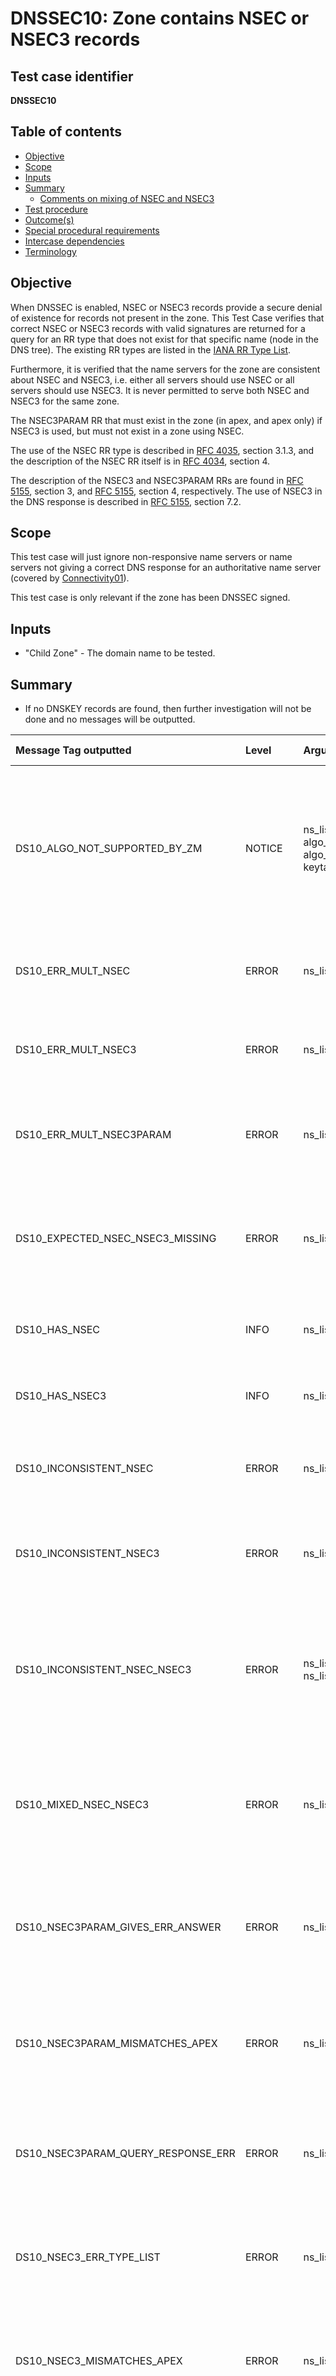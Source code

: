 # DNSSEC10: Zone contains NSEC or NSEC3 records


## Test case identifier
**DNSSEC10**


## Table of contents

* [Objective](#objective)
* [Scope](#scope)
* [Inputs](#inputs)
* [Summary](#summary)
  * [Comments on mixing of NSEC and NSEC3](#comments-on-mixing-of-nsec-and-nsec3)
* [Test procedure]
* [Outcome(s)](#outcomes)
* [Special procedural requirements](#special-procedural-requirements)
* [Intercase dependencies](#intercase-dependencies)
* [Terminology](#terminology)


## Objective

When DNSSEC is enabled, NSEC or NSEC3 records provide a secure denial of
existence for records not present in the zone. This Test Case verifies that
correct NSEC or NSEC3 records with valid signatures are returned for a query for
an RR type that does not exist for that specific name (node in the DNS tree).
The existing RR types are listed in the [IANA RR Type List].

Furthermore, it is verified that the name servers for the zone are consistent
about NSEC and NSEC3, i.e. either all servers should use NSEC or all servers
should use NSEC3. It is never permitted to serve both NSEC and NSEC3 for the
same zone.

The NSEC3PARAM RR that must exist in the zone (in apex, and apex only) if NSEC3
is used, but must not exist in a zone using NSEC.

The use of the NSEC RR type is described in [RFC 4035][RFC 4035#section-3.1.3],
section 3.1.3, and the description of the NSEC RR itself is in
[RFC 4034][RFC 4034#section-4], section 4.

The description of the NSEC3 and NSEC3PARAM RRs are found in
[RFC 5155][RFC 5155#section-3], section 3, and [RFC 5155][RFC 5155#section-4],
section 4, respectively. The use of NSEC3 in the DNS response is described in
[RFC 5155][RFC 5155#section-7.2], section 7.2.


## Scope

This test case will just ignore non-responsive name servers or name servers not
giving a correct DNS response for an authoritative name server (covered by
[Connectivity01]).

This test case is only relevant if the zone has been DNSSEC signed.


## Inputs

* "Child Zone" - The domain name to be tested.


## Summary

* If no DNSKEY records are found, then further investigation will not be done
  and no messages will be outputted.

Message Tag outputted              | Level   | Arguments  | Message ID for message tag
:----------------------------------|:--------|:-----------|:--------------------------------------------
DS10_ALGO_NOT_SUPPORTED_BY_ZM      | NOTICE  | ns_list, algo_mnemo, algo_num, keytag | DNSKEY with tag {keytag} uses unsupported algorithm {algo_num} ({algo_mnemo}) by this installation of Zonemaster. Fetched from name servers "{ns_list}".
DS10_ERR_MULT_NSEC                 | ERROR   | ns_list | Multiple NSEC records when one is expected. Fetched from name servers "{ns_list}".
DS10_ERR_MULT_NSEC3                | ERROR   | ns_list | Multiple NSEC3 records when one is expected. Fetched from name servers "{ns_list}".
DS10_ERR_MULT_NSEC3PARAM           | ERROR   | ns_list | Multiple NSEC3PARAM records when one is expected. Fetched from name servers "{ns_list}".
DS10_EXPECTED_NSEC_NSEC3_MISSING   | ERROR   | ns_list | The server responded with DNSKEY but not with expected NSEC or NSEC3. Fetched from name servers "{ns_list}".
DS10_HAS_NSEC                      | INFO    | ns_list | The zone has NSEC records. Fetched from name servers "{ns_list}".
DS10_HAS_NSEC3                     | INFO    | ns_list | The zone has NSEC3 records. Fetched from name servers "{ns_list}".
DS10_INCONSISTENT_NSEC             | ERROR   | ns_list | Inconsistent responses from zone with NSEC. Fetched from name servers "{ns_list}".
DS10_INCONSISTENT_NSEC3            | ERROR   | ns_list | Inconsistent responses from zone with NSEC3. Fetched from name servers "{ns_list}".
DS10_INCONSISTENT_NSEC_NSEC3       | ERROR   |ns_list_nsec, ns_list_nsec3| The zone is inconsistent on NSEC and NSEC3. NSEC is fetched from name servers "{ns_list_nsec}". NSEC3 is fetched from name servers "{ns_list_nsec3}".
DS10_MIXED_NSEC_NSEC3              | ERROR   | ns_list | The zone responds with both NSEC and NSEC3, where only one of them is expected. Fetched from name servers "{ns_list}".
DS10_NSEC3PARAM_GIVES_ERR_ANSWER   | ERROR   | ns_list | Unexpected DNS record in the answer section on an NSEC3PARAM query. Fetched from name servers "{ns_list}".
DS10_NSEC3PARAM_MISMATCHES_APEX    | ERROR   | ns_list | The returned NSEC3PARAM record has an unexpected non-apex owner name. Fetched from name servers "{ns_list}".
DS10_NSEC3PARAM_QUERY_RESPONSE_ERR | ERROR   | ns_list | No response or error in response on query for NSEC3PARAM. Fetched from name servers "{ns_list}".
DS10_NSEC3_ERR_TYPE_LIST           | ERROR   | ns_list | NSEC3 record for the zone apex with incorrect type list. Fetched from name servers "{ns_list}".
DS10_NSEC3_MISMATCHES_APEX         | ERROR   | ns_list | The returned NSEC3 record unexpectedly does not match the zone name. Fetched from name servers "{ns_list}".
DS10_NSEC3_MISSING_SIGNATURE       | ERROR   | ns_list | Missing RRSIG (signature) for the NSEC3 record or records. Fetched from name servers "{ns_list}".
DS10_NSEC3_NODATA_MISSING_SOA      | ERROR   | ns_list | Missing SOA record in NODATA response with NSEC3. Fetched from name servers "{ns_list}".
DS10_NSEC3_NODATA_WRONG_SOA        | ERROR   | ns_list, domain | Wrong owner name ("{domain}") on SOA record in NODATA response with NSEC3. Fetched from name servers "{ns_list}".
DS10_NSEC3_NO_VERIFIED_SIGNATURE   | ERROR   | ns_list | The RRSIG (signature) for the NSEC3 record cannot be verified. Fetched from name servers "{ns_list}".
DS10_NSEC3_RRSIG_EXPIRED           | ERROR   | ns_list, keytag | The RRSIG (signature) with tag {keytag} for the NSEC3 record has expired. Fetched from name servers "{ns_list}".
DS10_NSEC3_RRSIG_NOT_YET_VALID     | ERROR   | ns_list, keytag | The RRSIG (signature) with tag {keytag} for the NSEC3 record it not yet valid. Fetched from name servers "{ns_list}".
DS10_NSEC3_RRSIG_NO_DNSKEY         | WARNING | ns_list, keytag | There is no DNSKEY record matching the RRSIG (signature) with tag {keytag} for the NSEC3 record. Fetched from name servers "{ns_list}".
DS10_NSEC3_RRSIG_VERIFY_ERROR      | ERROR   | ns_list, keytag | The RRSIG (signature) with tag {keytag} for the NSEC3 record cannot be verified. Fetched from name servers "{ns_list}".
DS10_NSEC_ERR_TYPE_LIST            | ERROR   | ns_list | NSEC record for the zone apex with incorrect type list. Fetched from name servers "{ns_list}".
DS10_NSEC_GIVES_ERR_ANSWER         | ERROR   | ns_list | Unexpected DNS record in the answer section on an NSEC query. Fetched from name servers "{ns_list}".
DS10_NSEC_MISMATCHES_APEX          | ERROR   | ns_list | The returned NSEC record has an unexpected non-apex owner name. Fetched from name servers "{ns_list}".
DS10_NSEC_MISSING_SIGNATURE        | ERROR   | ns_list | Missing RRSIG (signature) for the NSEC record or records. Fetched from name servers "{ns_list}".
DS10_NSEC_NODATA_MISSING_SOA       | ERROR   | ns_list | Missing SOA record in NODATA response with NSEC. Fetched from name servers "{ns_list}".
DS10_NSEC_NODATA_WRONG_SOA         | ERROR   | ns_list, domain | Wrong owner name ("{domain}") on SOA record in NODATA response with NSEC. Fetched from name servers "{ns_list}".
DS10_NSEC_NO_VERIFIED_SIGNATURE    | ERROR   | ns_list | There is no RRSIG (signature) for the NSEC record that can be verified. Fetched from name servers "{ns_list}".
DS10_NSEC_QUERY_RESPONSE_ERR       | ERROR   | ns_list | No response or error in response on query for NSEC. Fetched from name servers "{ns_list}".
DS10_NSEC_RRSIG_EXPIRED            | ERROR   | ns_list, keytag | The RRSIG (signature) with tag {keytag} for the NSEC record has expired. Fetched from name servers "{ns_list}".
DS10_NSEC_RRSIG_NOT_YET_VALID      | ERROR   | ns_list, keytag | The RRSIG (signature) with tag {keytag} for the NSEC record it not yet valid. Fetched from name servers "{ns_list}".
DS10_NSEC_RRSIG_NO_DNSKEY          | WARNING | ns_list, keytag | There is no DNSKEY record matching the RRSIG (signature) with tag {keytag} for the NSEC record. Fetched from name servers "{ns_list}".
DS10_NSEC_RRSIG_VERIFY_ERROR       | ERROR   | ns_list, keytag | The RRSIG (signature) with tag {keytag} for the NSEC record cannot be verified. Fetched from name servers "{ns_list}".
DS10_SERVER_NO_DNSSEC              | ERROR   | ns_list | The following name servers do not support DNSSEC or have not been properly configured. Testing for NSEC and NSEC3 has been skipped on these servers. Fetched from name servers "{ns_list}".
DS10_ZONE_NO_DNSSEC                | NOTICE  | ns_list | The zone is not DNSSEC signed or not properly DNSSEC signed. Testing for NSEC and NSEC3 has been skipped. Fetched from name servers "{ns_list}".


The value in the Level column is the default severity level of the message. The
severity level can be changed in the [Zonemaster-Engine profile]. Also see the
[Severity Level Definitions] document.

The argument names in the Arguments column lists the arguments used in the
message. The argument names are defined in the [argument list].

The name server names are assumed to be available at the time when the msgid
is created, if the argument name is "ns" or "ns_list" even when in the
"[Test procedure]" below it is only referred to the IP address of the name
servers.

For the Zonemaster definition of the mnemonics for DNSKEY algorithms, see the
algorithm table in the "Objective" section in [DNSSEC05][DNSSEC05#objective].

### Comments on mixing of NSEC and NSEC3

In section "[Test procedure]" below, if the server returns an NSEC record (either
in the answer section when querying for NSEC or on the authority section when
querying for NSEC3PARAM) it is considered to be "NSEC type" for the zone.

If the server returns an NSEC3PARAM record in the answer section when querying for
it or an NSEC3 record in the authority section when querying for NSEC, it is
considered to be "NSEC3 type" for the zone.

*[DS10_MIXED_NSEC_NSEC3]* means that one or several name servers have been
identified as both "NSEC type" and "NSEC3 type".

*[DS10_INCONSISTENT_NSEC_NSEC3]* means that some name servers are non-mixed
"NSEC type" and others are non-mixed "NSEC3 type" for the same zone.


## Test procedure

In this section and unless otherwise specified below, the term "[DNSSEC Query]"
follow the specification for DNS queries as specified in
[DNS Query and Response Defaults]. The handling of the DNS responses on the DNS
queries follow, unless otherwise specified below, what is specified for
[DNSSEC Response] in the same specification.

A complete list of all DNS Resource Record types can be found in the
[IANA RR Type List].

1. Create a [DNSSEC Query] with query type DNSKEY and query name *Child Zone*
   ("DNSKEY Query").

2. Create a [DNSSEC Query] with query type NSEC and query name *Child Zone*
   ("NSEC Query").

3. Create a [DNSSEC Query] with query type NSEC3PARAM and query name *Child Zone*
   ("NSEC3PARAM Query").

4.  Retrieve all name server names and IP addresses for *Child Zone* using
    methods [Get-Del-NS-Names-and-IPs] and [Get-Zone-NS-Names-and-IPs] ("NS IP").

5.  Create the following empty sets:

    1.  Name server IP address, DNSKEY record key tag and DNSKEY algorithm code
        ("Algo Not Supported By ZM").
    2.  Name server IP address ("Erroneous Multiple NSEC").
    3.  Name server IP address ("Erroneous Multiple NSEC3").
    4.  Name server IP address ("Erroneous Multiple NSEC3PARAM").
    5.  Name server IP address ("NSEC In Answer").
    6.  Name server IP address ("NSEC Incorrect Type List").
    7.  Name server IP address ("NSEC Mismatches Apex").
    8.  Name server IP address ("NSEC Missing Signature").
    9.  Name server IP address and owner name (domain name data)
        ("NSEC NODATA Wrong SOA").
    10. Name server IP address ("NSEC NODATA Missing SOA").
    11. Name server IP address ("NSEC Query Gives Erroneous Answer").
    12. Name server IP address ("NSEC Query Gives NSEC3 NODATA").
    13. Name server IP address and key tag ("NSEC RRSIG Verify Error").
    14. Name server IP address and key tag ("NSEC RRSIG Expired").
    15. Name server IP address and key tag ("NSEC RRSIG Not Yet Valid").
    16. Name server IP address and key tag ("NSEC RRSIG No DNSKEY").
    17. Name server IP address ("NSEC RRSIG Verified").
    18. Name server IP address ("NSEC Query Response Error").
    19. Name server IP address ("NSEC3 Incorrect Type List").
    20. Name server IP address ("NSEC3 Mismatches Apex").
    21. Name server IP address ("NSEC3 Missing Signature").
    22. Name server IP address and owner name (domain name data)
        ("NSEC3 NODATA Wrong SOA").
    23. Name server IP address ("NSEC3 NODATA Missing SOA").
    24. Name server IP address and key tag ("NSEC3 RRSIG Verify Error").
    25. Name server IP address and key tag ("NSEC3 RRSIG Expired").
    26. Name server IP address and key tag ("NSEC3 RRSIG Not Yet Valid").
    27. Name server IP address and key tag ("NSEC3 RRSIG No DNSKEY").
    28. Name server IP address ("NSEC3 RRSIG Verified").
    29. Name server IP address ("NSEC3PARAM In Answer").
    30. Name server IP address ("NSEC3PARAM Mismatches Apex").
    31. Name server IP address ("NSEC3PARAM Query Gives Erroneous Answer").
    32. Name server IP address ("NSEC3PARAM Query Gives NSEC NODATA").
    33. Name server IP address ("NSEC3PARAM Query Response Error").
    34. Name server IP address ("Responds without DNSKEY").
    35. Name server IP address ("Responds with DNSKEY").

6.  For each name server IP address in *NS IP* do:

    1. Send *DNSKEY Query* to the name server IP.
    2. If at least one of the following criteria is met, then go to next name
       server IP:
         1. There is no DNS response.
         2. The [RCODE Name] in the response is not "NoError".
         3. The AA flag is not set in the response.
    3. If the response does not contain any DNSKEY record with owner name
       matching *Child Zone* in the answer section, add name server name and IP
       to the *Responds without DNSKEY* set and go to next server.
    4. Else, add name server IP to the *Responds with DNSKEY* set and retrieve
       the DNSKEY records from the answer section to be used in validation below.
    5. Send *NSEC Query* to the name server IP and do:
       1. If at least one of the following criteria is met, then add the name
          server IP to the *NSEC Query Response Error* set:
          1. There is no DNS response.
          2. The [RCODE Name] in the response is not "NoError".
          3. The AA flag is not set in the response.
       2. Else if the answer section is non-empty, then do:
          1. If the answer section has at least one NSEC RR then do:
             1. Add the name server IP to the *NSEC In Answer* set.
             2. If the number of NSEC records is greater than one then add name
                server IP to the *Erroneous Multiple NSEC* set.
             3. Else, if the owner name of the NSEC record is not *Child Zone*
                then add name server IP to the *NSEC Mismatches Apex* set.
          2. Else add the name server IP to the
             *NSEC Query Gives Erroneous Answer* set.
       3. Else if the answer section is empty and the authority section contains
          an NSEC3 record then do:
          1. Add the name server IP to the *NSEC Query Gives NSEC3 NODATA*
             set.
          2. If the SOA record is missing from the authority section then add name
             server IP to the *NSEC3 NODATA Missing SOA* set.
          3. Else if the owner name of SOA record is not *Child Zone* then
             add name server IP and owner name to the *NSEC3 NODATA Wrong SOA*
             set.
          4. If the authority section contains more than one NSEC3 record then
             add name server IP to the *Erroneous Multiple NSEC3* set.
          5. Else do:
             1. If the hash owner name of the NSEC3 record does not match apex
                of *Child Zone* then add name server IP to the
                *NSEC3 Mismatches Apex* set.
             2. Else if the type list in the NSEC3 record matches at least one
                of the following criteria then add name server IP to the
                *NSEC3 Incorrect Type List* set:
                1. At least one of SOA, NS, DNSKEY, NSEC3PARAM or RRSIG is
                   missing.
                2. At least one of NSEC or NSEC3 is included.
             3. Retrieve the NSEC3 record from the response.
             4. Retrieve the RRSIG records for the retrieved NSEC3 record.
             5. If the NSEC3 record do not have a matching RRSIG
                record, then add the name server IP to the
                *NSEC3 Missing Signature* set.
             6. Else do:
                1. Use the DNSKEY records retrieved above.
                2. For each NSEC3 RRSIG do:
                   1. Verify the RRSIG record by the DNSKEY records.
                   2. If there is no DNSKEY that matches RRSIG by key tag,
                      then add the name server IP and RRSIG key ID to the
                      *NSEC3 RRSIG No DNSKEY* set.
                   3. If the RRSIG record has a validity period that ends
                      before the time of test execution, then add the name
                      server IP and RRSIG key ID to the
                      *NSEC3 RRSIG Expired* set.
                   4. If the RRSIG record has a validity period that starts
                      after the time of test execution, then add the name
                      server IP and RRSIG key ID to the
                      *NSEC3 RRSIG Not Yet Valid* set.
                   5. If the Zonemaster installation does not have support for
                      the DNSKEY algorithm that created the RRSIG, then add
                      name server IP, DNSKEY algorithm and DNSKEY key tag to
                      the *Algo Not Supported By ZM* set.
                   6. If the RRSIG cannot be validated by the DNSKEY record
                      appointed, then add name server IP and DNSKEY key tag
                      to the *NSEC3 RRSIG Verify Error* set.
                   7. Else, add the name server IP to the
                      *NSEC3 RRSIG Verified* set (unless it is already a member
                      of the set).

    6. Send *NSEC3PARAM Query* to the name server IP and do:
       1. If at least one of the following criteria is met, then add the name
          server IP to the *NSEC3PARAM Query Response Errors* set:
          1. There is no DNS response.
          2. The [RCODE Name] in the response is not "NoError".
          3. The AA flag is not set in the response.
       2. Else if the answer section is non-empty, then do:
          1. If the answer section has at least one NSEC3PARAM RR then do:
             1. Add the name server IP to the *NSEC3PARAM In Answer* set.
             2. If the number of NSEC3PARAM records is greater than one then add
                name server IP to the *Erroneous Multiple NSEC3PARAM* set.
             3. Else, if the owner name of the NSEC3PARAM record is not
                *Child Zone* then add name server IP to the
                *NSEC3PARAM Mismatches Apex* set.
          2. Else add the name server IP to the
             *NSEC3PARAM Query Gives Erroneous Answer* set.
       3. Else if the answer section is empty and the authority section contains
          an NSEC record then do:
          1. Add the name server IP to the *NSEC3PARAM Query Gives NSEC NODATA* set.
          2. If the SOA record is missing the authority section then add the
             name server IP to the *NSEC NODATA Missing SOA* set.
          3. Else if the owner name of the SOA record is not *Child Zone* then
             add name server IP and the owner name to the
             *NSEC NODATA Wrong SOA* set.
          4. If the authority section contains more than one NSEC record then
             add name server IP to the *Erroneous Multiple NSEC* set.
          5. Else do:
             1. If the owner name of the NSEC record is not *Child Zone* then
                add name server IP to the *NSEC Mismatches Apex* set.
             2. Else if the type list in the NSEC record matches at least one
                of the following criteria then add name server IP to the
                *NSEC Incorrect Type List* set:
                1. At least one of SOA, NS, DNSKEY, NSEC or RRSIG is missing.
                2. At least one of NSEC3PARAM or NSEC3 is included.
             3. Retrieve the NSEC record from the response.
             4. Retrieve the RRSIG records for the retrieved NSEC record.
             5. If the NSEC record does not have a matching RRSIG
                record, then add the name server IP to the
                *NSEC Missing Signature* set.
             6. Else do:
                1. Use the DNSKEY records retrieved above.
                2. For each NSEC RRSIG do:
                   1. Verify the RRSIG record by the DNSKEY records.
                   2. If there is no DNSKEY that matches RRSIG by key tag,
                      then add the name server IP and RRSIG key ID to the
                      *NSEC RRSIG No DNSKEY* set.
                   3. If the RRSIG record has a validity period that ends
                      before the time of test execution, then add the name
                      server IP and RRSIG key ID to the
                      *NSEC RRSIG Expired* set.
                   4. If the RRSIG record has a validity period that starts
                      after the time of test execution, then add the name
                      server IP and RRSIG key ID to the
                      *NSEC RRSIG Not Yet Valid* set.
                   5. If the Zonemaster installation does not have support for
                      the DNSKEY algorithm that created the RRSIG, then add
                      name server IP, DNSKEY algorithm and DNSKEY key tag to
                      the *Algo Not Supported By ZM* set.
                   6. If the RRSIG cannot be validated by the DNSKEY record
                      appointed, then add name server IP and DNSKEY key tag
                      to the *NSEC RRSIG Verify Error* set.
                   7. Else, add the name server IP to the
                      *NSEC RRSIG Verified* set (unless it is already a member
                      of the set).

7.  If the *Erroneous Multiple NSEC* set is non-empty then output
    *[DS10_ERR_MULT_NSEC]* with the name server IP addresses from the
    set.

8.  If the *Erroneous Multiple NSEC3* set is non-empty then output
    *[DS10_ERR_MULT_NSEC3]* with the name server IP addresses from the
    set.

9.  If the *Erroneous Multiple NSEC3PARAM* set is non-empty then output
    *[DS10_ERR_MULT_NSEC3PARAM]* with the name server IP addresses from the
    set.

10. Create a list of those name server IP included in the *NSEC In Answer* set
    but not in the *NSEC3PARAM Query Gives NSEC NODATA* set, or the other way
    around. From that list remove any name server IP included in the
    *NSEC3PARAM In Answer* set or in the *NSEC Query Gives NSEC3 NODATA* set.
    Output *[DS10_INCONSISTENT_NSEC]* with the resulting list of name server
    IP addresses.

11. Create a list of those name server IP included in the *NSEC3PARAM In Answer*
    set but not in the *NSEC Query Gives NSEC3 NODATA* set, or the other way
    around. From that list remove any name server IP included in the
    *NSEC In Answer* set or the *NSEC3PARAM Query Gives NSEC NODATA* set.
    Output *[DS10_INCONSISTENT_NSEC3]* with the resulting list of name server
    IP addresses.

12. Create a list of those name server IP included in the *NSEC3PARAM In Answer*
    set or in the *NSEC Query Gives NSEC3 NODATA* set, and also included in the
    *NSEC In Answer* set or the *NSEC3PARAM Query Gives NSEC NODATA* set. Output
    *[DS10_MIXED_NSEC_NSEC3]* with the resulting list of name server IP
    addresses.

13. If the *NSEC In Answer* set or the *NSEC3PARAM Query Gives NSEC NODATA* set
    (or both) is non-empty and both the *NSEC3PARAM In Answer* set and the
    *NSEC Query Gives NSEC3 NODATA* set are empty, then output *[DS10_HAS_NSEC]*
    with the name server IP addresses from the sets.

14. If the *NSEC3PARAM In Answer* set or the *NSEC Query Gives NSEC3 NODATA* set
    (or both) is non-empty and both the *NSEC In Answer* set and the
    *NSEC3PARAM Query Gives NSEC NODATA* set are empty, then output
    *[DS10_HAS_NSEC3]* with the name server IP addresses from the sets.

15. Create a list of the name server IP in the *NSEC3PARAM In Answer* set or in
    the *NSEC Query Gives NSEC3 NODATA* set (or both). Create a second list of
    the name server IP in the *NSEC In Answer* set or in the
    *NSEC3PARAM Query Gives NSEC NODATA* set (or both). If both lists are
    non-empty then output *[DS10_INCONSISTENT_NSEC_NSEC3]* with both the lists.

16. If the *NSEC Incorrect Type List* set is non-empty, then output
    *[DS10_NSEC_ERR_TYPE_LIST] with the list of name server IP in the set.

17. If the *NSEC Mismatches Apex* set is non-empty, then output
    *[DS10_NSEC_MISMATCHES_APEX] with the list of name server IP in the set.

18. If the *NSEC NODATA Wrong SOA* set is non-empty, then for each owner name
    in the set output *[DS10_NSEC_NODATA_WRONG_SOA]* with the owner name and the
    list of name server IP in the set for that owner name.

19. If the *NSEC NODATA Missing SOA* set is non-empty, then output
    *[DS10_NSEC_NODATA_MISSING_SOA]* with the list of name server IP in the set.

20. If the *NSEC Query Gives Erroneous Answer* set is non-empty, then output
    *[DS10_NSEC_GIVES_ERR_ANSWER]* with the list of name server IP in the
    set.

21. If the *NSEC Query Response Error* set is non-empty, then output
    *[DS10_NSEC_QUERY_RESPONSE_ERR]* with the list of name server IP in the set.

22. If the *NSEC3 Incorrect Type List* set is non-empty, then output
    *[DS10_NSEC3_ERR_TYPE_LIST]* with the list of name server IP in the set.

23. If the *NSEC3 Mismatches Apex* set is non-empty, then output
    *[DS10_NSEC3_MISMATCHES_APEX]* with the list of name server IP in the set.

24. If the *NSEC3 NODATA Wrong SOA* set is non-empty, then for each owner name
    in the set output *[DS10_NSEC3_NODATA_WRONG_SOA]* with the owner name and the
    list of name server IP in the set for that owner name.

25. If the *NSEC3 NODATA Missing SOA* set is non-empty, then output
    *[DS10_NSEC3_NODATA_MISSING_SOA]* with the list of name server IP in the set.

26. If the *NSEC3PARAM Query Gives Erroneous Answer* set is non-empty, then
    output *[DS10_NSEC3PARAM_GIVES_ERR_ANSWER]* with the list of name server IP
    in the set.

27. If the *NSEC3PARAM Mismatches Apex* set is non-empty, then output
    *[DS10_NSEC3PARAM_MISMATCHES_APEX]* with the list of name server IP in the set.

28. If the *NSEC3PARAM Query Response Error* set is non-empty, then output
    *[DS10_NSEC3PARAM_QUERY_RESPONSE_ERR]* with the list of name server IP in the
    set.

29. If the *NSEC Missing Signature* set is non-empty then output
    *[DS10_NSEC_MISSING_SIGNATURE]* with the name server IP addresses from the
    set.

30. If the *NSEC3 Missing Signature* set is non-empty then output
    *[DS10_NSEC3_MISSING_SIGNATURE]* with the name server IP addresses from the
    set.

31. If the *NSEC RRSIG No DNSKEY* set is non-empty, then for each key ID
    output *[DS10_NSEC_RRSIG_NO_DNSKEY]* with the key ID and the name server
    IP addresses from the set for the key ID.

32. If the *NSEC RRSIG Expired* set is non-empty, then for each key ID
    output *[DS10_NSEC_RRSIG_EXPIRED]* with the key ID and the name server
    IP addresses from the set for the key ID.

33. If the *NSEC RRSIG Not Yet Valid* set is non-empty, then for each key ID
    output *[DS10_NSEC_RRSIG_NOT_YET_VALID]* with the key ID and the name server
    IP addresses from the set for the key ID.

34. If the *NSEC RRSIG Verify Error* set is non-empty, then for each key ID
    output *[DS10_NSEC_RRSIG_VERIFY_ERROR]* with the key ID and the name server
    IP addresses from the set for the key ID.

35. If the combined set of the unique name server IP addresses of the
    *NSEC RRSIG No DNSKEY*, *NSEC RRSIG Expired*, *NSEC RRSIG Not Yet Valid* and
    *NSEC RRSIG Verify Error* sets is non-empty, then do:
    1. For each name server IP address in the combined set store the IP address
       in a temporary set for the next step if the IP address is not a member of
       the *NSEC RRSIG Verified* set.
    2. If the temporary set is non-empty then output
       *[DS10_NSEC_NO_VERIFIED_SIGNATURE]* with the name server IP addresses from
       the set.

36. If the *NSEC3 RRSIG No DNSKEY* set is non-empty, then for each key ID
    output *[DS10_NSEC3_RRSIG_NO_DNSKEY]* with the key ID and the name server
    IP addresses from the set for the key ID.

37. If the *NSEC3 RRSIG Expired* set is non-empty, then for each key ID
    output *[DS10_NSEC3_RRSIG_EXPIRED]* with the key ID and the name server
    IP addresses from the set for the key ID.

38. If the *NSEC3 RRSIG Not Yet Valid* set is non-empty, then for each key ID
    output *[DS10_NSEC3_RRSIG_NOT_YET_VALID]* with the key ID and the name server
    IP addresses from the set for the key ID.

39. If the *NSEC3 RRSIG Verify Error* set is non-empty, then for each key ID
    output *[DS10_NSEC3_RRSIG_VERIFY_ERROR]* with the key ID and the name server
    IP addresses from the set for the key ID.

40. If the combined set of the *NSEC3 RRSIG No DNSKEY*, *NSEC3 RRSIG Expired*,
    *NSEC3 RRSIG Not Yet Valid* and *NSEC3 RRSIG Verify Error* sets is non-empty,
    then do:
    1. Extract all unique name server IP address in the combined set that are
       not members the *NSEC3 RRSIG Verified* set.
    2. If the extracted name server IP addresses is a non-empty set then output
       *[DS10_NSEC3_NO_VERIFIED_SIGNATURE]* with the extracted name server IP
       addresses.

41. If the *Algo Not Supported By ZM* set is non-empty, then output
    *[DS10_ALGO_NOT_SUPPORTED_BY_ZM]* for each DNSKEY key tag with the name
    server IP addresses, the key tag and the algorithm name and code from the
    set.

42. If the *Responds with DNSKEY* set is empty and the *Responds without DNSKEY*
    is non-empty then output *[DS10_ZONE_NO_DNSSEC]* with the name server IP
    addresses from the *Responds without DNSKEY* set.

43. If both the *Responds with DNSKEY* set and the *Responds without DNSKEY* set
    are non-empty then output *[DS10_SERVER_NO_DNSSEC]* with the name server IP
    addresses from the *Responds without DNSKEY* set.

44. Extract all members of the *NS IP* set that is not also a member of
    the *Responds without DNSKEY* set, the *NSEC In Answer* set, the
    *NSEC3PARAM Query Gives NSEC NODATA* set, the *NSEC3PARAM In Answer* set or
    the *NSEC Query Gives NSEC3 NODATA* set. If the extracted set is non-empty,
    then output *[DS10_EXPECTED_NSEC_NSEC3_MISSING]* with the extracted list of
    name server IP addresses.

## Outcome(s)

The outcome of this Test Case is "fail" if there is at least one message
with the severity level *[ERROR]* or *[CRITICAL]*.

The outcome of this Test Case is "warning" if there is at least one message
with the severity level *[WARNING]*, but no message with severity level
*ERROR* or *CRITICAL*.

In other cases, no message or only messages with severity level
*[INFO]* or *[NOTICE]*, the outcome of this Test Case is "pass".


## Special procedural requirements

If either IPv4 or IPv6 transport is disabled, skip sending queries over that
transport protocol. A message will be outputted reporting that the transport
protocol has been skipped.

See the [DNSSEC README] document about DNSSEC algorithms.


## Intercase dependencies

None.


## Terminology

No special terminology for this Test Case.


[Argument list]:                              ../ArgumentsForTestCaseMessages.md
[CRITICAL]:                                   ../SeverityLevelDefinitions.md#critical
[Connectivity01]:                             ../Connectivity-TP/connectivity01.md
[DNS Query and Response Defaults]:            ../DNSQueryAndResponseDefaults.md
[DNSSEC Query]:                               ../DNSQueryAndResponseDefaults.md#default-setting-in-dnssec-query
[DNSSEC README]:                              README.md
[DNSSEC Response]:                            ../DNSQueryAndResponseDefaults.md#default-handling-of-a-dnssec-response
[DNSSEC05#objective]:                         ../DNSSEC-TP/dnssec05.md#objective
[DS10_ALGO_NOT_SUPPORTED_BY_ZM]:              #summary
[DS10_ERR_MULT_NSEC3PARAM]:                   #summary
[DS10_ERR_MULT_NSEC3]:                        #summary
[DS10_ERR_MULT_NSEC]:                         #summary
[DS10_EXPECTED_NSEC_NSEC3_MISSING]:           #summary
[DS10_HAS_NSEC3]:                             #summary
[DS10_HAS_NSEC]:                              #summary
[DS10_INCONSISTENT_NSEC3]:                    #summary
[DS10_INCONSISTENT_NSEC]:                     #summary
[DS10_INCONSISTENT_NSEC_NSEC3]:               #summary
[DS10_MIXED_NSEC_NSEC3]:                      #summary
[DS10_NSEC3PARAM_GIVES_ERR_ANSWER]:           #summary
[DS10_NSEC3PARAM_MISMATCHES_APEX]:            #summary
[DS10_NSEC3PARAM_QUERY_RESPONSE_ERR]:         #summary
[DS10_NSEC3_ERR_TYPE_LIST]:                   #summary
[DS10_NSEC3_MISMATCHES_APEX]:                 #summary
[DS10_NSEC3_MISSING_SIGNATURE]:               #summary
[DS10_NSEC3_NODATA_MISSING_SOA]:              #summary
[DS10_NSEC3_NODATA_WRONG_SOA]:                #summary
[DS10_NSEC3_NO_VERIFIED_SIGNATURE]:           #summary
[DS10_NSEC3_RRSIG_EXPIRED]:                   #summary
[DS10_NSEC3_RRSIG_NOT_YET_VALID]:             #summary
[DS10_NSEC3_RRSIG_NO_DNSKEY]:                 #summary
[DS10_NSEC3_RRSIG_VERIFY_ERROR]:              #summary
[DS10_NSEC_ERR_TYPE_LIST]:                    #summary
[DS10_NSEC_GIVES_ERR_ANSWER]:                 #summary
[DS10_NSEC_MISMATCHES_APEX]:                  #summary
[DS10_NSEC_MISSING_SIGNATURE]:                #summary
[DS10_NSEC_NODATA_MISSING_SOA]:               #summary
[DS10_NSEC_NODATA_WRONG_SOA]:                 #summary
[DS10_NSEC_NO_VERIFIED_SIGNATURE]:            #summary
[DS10_NSEC_QUERY_RESPONSE_ERR]:               #summary
[DS10_NSEC_RRSIG_EXPIRED]:                    #summary
[DS10_NSEC_RRSIG_NOT_YET_VALID]:              #summary
[DS10_NSEC_RRSIG_NO_DNSKEY]:                  #summary
[DS10_NSEC_RRSIG_VERIFY_ERROR]:               #summary
[DS10_SERVER_NO_DNSSEC]:                      #summary
[DS10_ZONE_NO_DNSSEC]:                        #summary
[ERROR]:                                      ../SeverityLevelDefinitions.md#error
[Get-Del-NS-Names-and-IPs]:                   ../MethodsV2.md#method-get-delegation-ns-names-and-ip-addresses
[Get-Zone-NS-Names-and-IPs]:                  ../MethodsV2.md#method-get-zone-ns-names-and-ip-addresses
[IANA RR Type List]:                          https://www.iana.org/assignments/dns-parameters/dns-parameters.xhtml#dns-parameters-4
[INFO]:                                       ../SeverityLevelDefinitions.md#info
[NOTICE]:                                     ../SeverityLevelDefinitions.md#notice
[RCODE Name]:                                 https://www.iana.org/assignments/dns-parameters/dns-parameters.xhtml#dns-parameters-6
[RFC 4034#section-4]:                         https://datatracker.ietf.org/doc/html/rfc4034#section-4
[RFC 4035#section-3.1.3]:                     https://datatracker.ietf.org/doc/html/rfc4035#section-3.1.3
[RFC 5155#section-3]:                         https://datatracker.ietf.org/doc/html/rfc5155#section-3
[RFC 5155#section-4]:                         https://datatracker.ietf.org/doc/html/rfc5155#section-4
[RFC 5155#section-7.2]:                       https://datatracker.ietf.org/doc/html/rfc5155#section-7.2
[Severity Level Definitions]:                 ../SeverityLevelDefinitions.md
[Test procedure]:                             #test-procedure
[WARNING]:                                    ../SeverityLevelDefinitions.md#warning
[Zonemaster-Engine profile]:                  ../../../configuration/profiles.md
